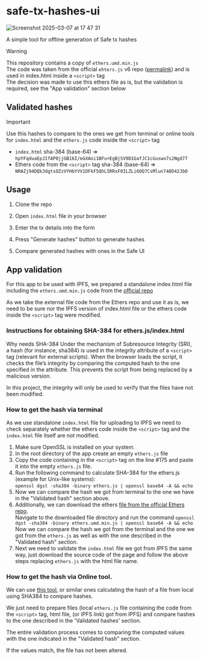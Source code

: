 # safe-tx-hashes-ui

![Screenshot 2025-03-07 at 17 47 31](https://github.com/user-attachments/assets/ae863272-c106-4b05-a474-44460f4be199)

A simple tool for offline generation of Safe tx hashes

> [!WARNING]  
> This repository contains a copy of `ethers.umd.min.js`  
> The code was taken from the official `ehters.js` v6 repo ([permalink](https://github.com/ethers-io/ethers.js/blob/ce7212d03d6867081603794f0480f31d053823c4/dist/ethers.umd.min.js)) and is used in index.html inside a `<script>` tag  
> The decision was made to use this ethers file as is, but the validation is required, see the "App validation" section below 


## Validated hashes
> [!IMPORTANT]  
> Use this hashes to compare to the ones we get from terminal or online tools for `index.html` and the `ethers.js` code inside the `<script>` tag

- `index.html` sha-384 (base-64) => `hpYFqduaEpJIfAP0jjGB16I/eGXAoi1BFu+EgBjSV9D1GafJC1cGuswo7s2Ngd77`  
- Ethers code from the `<script>` tag sha-384 (base-64) => `NRAZj94DQk3dgtsOZzVYHbYVV1DFkF5QhL5RRxF0ILZLi6OQ7CsMlun748D42JbO`  


## Usage

1. Clone the repo

2. Open `index.html` file in your browser

3. Enter the tx details into the form

4. Press "Generate hashes" button to generate hashes

5. Compare generated hashes with ones in the Safe UI

## App validation

For this app to be used with IPFS, we prepared a standalone index.html file including the `ethers.umd.min.js` code from
the [official repo](https://github.com/ethers-io/ethers.js/blob/ce7212d03d6867081603794f0480f31d053823c4/dist/ethers.umd.min.js)

As we take the external file code from the Ethers repo and use it as is, we need to be sure nor the IPFS version of index.html file or the ethers code inside the `<script>` tag were modified.


### Instructions for obtaining SHA-384 for ethers.js/index.html
Why needs SHA-384
Under the mechanism of Subresource Integrity (SRI), a hash (for instance, sha384) is used in the integrity attribute of a `<script>` tag (relevant for external scripts). When the browser loads the script, it checks the file’s integrity by comparing the computed hash to the one specified in the attribute. This prevents the script from being replaced by a malicious version.

In this project, the integrity will only be used to verify that the files have not been modified.

### How to get the hash via terminal

As we use standalone `index.html` file for uploading to IPFS we need to check separately whether the ethers code inside the `<script>` tag and the `index.html` file itself are not modified.

1. Make sure OpenSSL is installed on your system.
2. In the root directory of the app create an empty `ethers.js` file
3. Copy the code containing in the `<script>` tag on the line #175 and paste it into the empty `ethers.js` file.
4. Run the following command to calculate SHA-384 for the ethers.js (example for Unix-like systems):  
`openssl dgst -sha384 -binary ethers.js | openssl base64 -A && echo`
5. Now we can compare the hash we got from terminal to the one we have in the "Validated hash" section above. 
6. Additionally, we can download the ethers [file from the official Ethers repo](https://github.com/ethers-io/ethers.js/blob/ce7212d03d6867081603794f0480f31d053823c4/dist/ethers.umd.min.js).  
Navigate to the downloaded file directory and run the command `openssl dgst -sha384 -binary ethers.umd.min.js | openssl base64 -A && echo`  
Now we can compare the hash we got from the terminal and the one we got from the `ethers.js` as well as with the one described in the "Validated hash" section.
7. Next we need to validate the `index.html` file we got from IPFS the same way, just download the source code of the page and follow the above steps replacing `ethers.js` with the html file name.


### How to get the hash via Online tool. 

We can use [this tool](https://emn178.github.io/online-tools/sha384_file_hash.html), or similar ones calculating the hash of a file from local using SHA384 to compare hashes. 

We just need to prepare files (local `ethers.js` file containing the code from the `<script>` tag, html file, (or IPFS link) got from IPFS) and compare hashes to the one described in the 'Validated hashes' section.  

The entire validation process comes to comparing the computed values with the one indicated in the "Validated hash" section.

If the values match, the file has not been altered.



